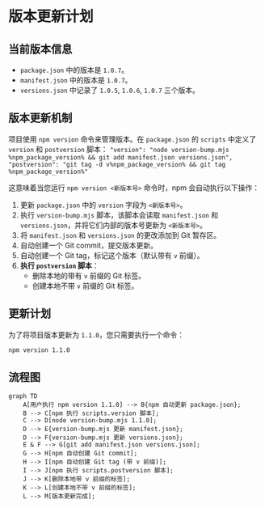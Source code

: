 # 版本更新计划

## 当前版本信息

*   `package.json` 中的版本是 `1.0.7`。
*   `manifest.json` 中的版本是 `1.0.7`。
*   `versions.json` 中记录了 `1.0.5`, `1.0.6`, `1.0.7` 三个版本。

## 版本更新机制

项目使用 `npm version` 命令来管理版本。在 `package.json` 的 `scripts` 中定义了 `version` 和 `postversion` 脚本：
`"version": "node version-bump.mjs %npm_package_version% && git add manifest.json versions.json",`
`"postversion": "git tag -d v%npm_package_version% && git tag %npm_package_version%"`

这意味着当您运行 `npm version <新版本号>` 命令时，npm 会自动执行以下操作：
1.  更新 `package.json` 中的 `version` 字段为 `<新版本号>`。
2.  执行 `version-bump.mjs` 脚本，该脚本会读取 `manifest.json` 和 `versions.json`，并将它们内部的版本号更新为 `<新版本号>`。
3.  将 `manifest.json` 和 `versions.json` 的更改添加到 Git 暂存区。
4.  自动创建一个 Git commit，提交版本更新。
5.  自动创建一个 Git tag，标记这个版本（默认带有 `v` 前缀）。
6.  **执行 `postversion` 脚本**：
    *   删除本地的带有 `v` 前缀的 Git 标签。
    *   创建本地不带 `v` 前缀的 Git 标签。

## 更新计划

为了将项目版本更新为 `1.1.0`，您只需要执行一个命令：

```bash
npm version 1.1.0
```

## 流程图

```mermaid
graph TD
    A[用户执行 npm version 1.1.0] --> B{npm 自动更新 package.json};
    B --> C[npm 执行 scripts.version 脚本];
    C --> D[node version-bump.mjs 1.1.0];
    D --> E{version-bump.mjs 更新 manifest.json};
    D --> F{version-bump.mjs 更新 versions.json};
    E & F --> G[git add manifest.json versions.json];
    G --> H[npm 自动创建 Git commit];
    H --> I[npm 自动创建 Git tag (带 v 前缀)];
    I --> J[npm 执行 scripts.postversion 脚本];
    J --> K[删除本地带 v 前缀的标签];
    K --> L[创建本地不带 v 前缀的标签];
    L --> M[版本更新完成];